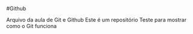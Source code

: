 #Github

Arquivo da aula de Git e Github
Este é um repositório Teste para mostrar como o Git funciona